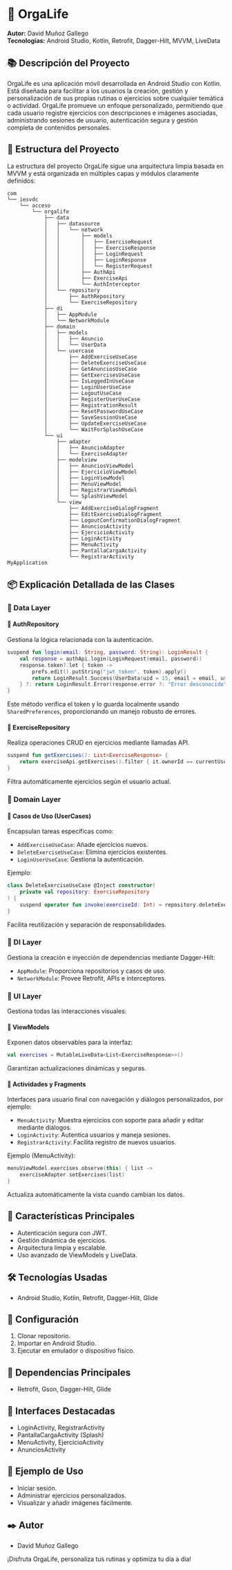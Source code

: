 # 📱 OrgaLife

**Autor:** David Muñoz Gallego  
**Tecnologías:** Android Studio, Kotlin, Retrofit, Dagger-Hilt, MVVM, LiveData

## 📚 Descripción del Proyecto

OrgaLife es una aplicación móvil desarrollada en Android Studio con Kotlin. Está diseñada para facilitar a los usuarios la creación, gestión y personalización de sus propias rutinas o ejercicios sobre cualquier temática o actividad. OrgaLife promueve un enfoque personalizado, permitiendo que cada usuario registre ejercicios con descripciones e imágenes asociadas, administrando sesiones de usuario, autenticación segura y gestión completa de contenidos personales.

## 📂 Estructura del Proyecto

La estructura del proyecto OrgaLife sigue una arquitectura limpia basada en MVVM y está organizada en múltiples capas y módulos claramente definidos:

```
com
└── iesvdc
    └── acceso
        └── orgalife
            ├── data
            │   ├── datasource
            │   │   └── network
            │   │       ├── models
            │   │       │   ├── ExerciseRequest
            │   │       │   ├── ExerciseResponse
            │   │       │   ├── LoginRequest
            │   │       │   ├── LoginResponse
            │   │       │   └── RegisterRequest
            │   │       ├── AuthApi
            │   │       ├── ExerciseApi
            │   │       └── AuthInterceptor
            │   └── repository
            │       ├── AuthRepository
            │       └── ExerciseRepository
            ├── di
            │   ├── AppModule
            │   └── NetworkModule
            ├── domain
            │   ├── models
            │   │   ├── Anuncio
            │   │   └── UserData
            │   └── usercase
            │       ├── AddExerciseUseCase
            │       ├── DeleteExerciseUseCase
            │       ├── GetAnunciosUseCase
            │       ├── GetExercisesUseCase
            │       ├── IsLoggedInUseCase
            │       ├── LoginUserUseCase
            │       ├── LogoutUseCase
            │       ├── RegisterUserUseCase
            │       ├── RegistrationResult
            │       ├── ResetPasswordUseCase
            │       ├── SaveSessionUseCase
            │       ├── UpdateExerciseUseCase
            │       └── WaitForSplashUseCase
            └── ui
                ├── adapter
                │   ├── AnuncioAdapter
                │   └── ExerciseAdapter
                ├── modelview
                │   ├── AnunciosViewModel
                │   ├── EjercicioViewModel
                │   ├── LoginViewModel
                │   ├── MenuViewModel
                │   ├── RegistrarViewModel
                │   └── SplashViewModel
                └── view
                    ├── AddExerciseDialogFragment
                    ├── EditExerciseDialogFragment
                    ├── LogoutConfirmationDialogFragment
                    ├── AnunciosActivity
                    ├── EjercicioActivity
                    ├── LoginActivity
                    ├── MenuActivity
                    ├── PantallaCargaActivity
                    └── RegistrarActivity
MyApplication
```

## 📦 Explicación Detallada de las Clases

### 🔹 Data Layer

#### 📌 AuthRepository
Gestiona la lógica relacionada con la autenticación.
```kotlin
suspend fun login(email: String, password: String): LoginResult {
    val response = authApi.login(LoginRequest(email, password))
    response.token?.let { token ->
        prefs.edit().putString("jwt_token", token).apply()
        return LoginResult.Success(UserData(uid = 15, email = email, usuario = email, nombreCompleto = ""))
    } ?: return LoginResult.Error(response.error ?: "Error desconocido")
}
```
Este método verifica el token y lo guarda localmente usando `SharedPreferences`, proporcionando un manejo robusto de errores.

#### 📌 ExerciseRepository
Realiza operaciones CRUD en ejercicios mediante llamadas API.
```kotlin
suspend fun getExercises(): List<ExerciseResponse> {
    return exerciseApi.getExercises().filter { it.ownerId == currentUserId }
}
```
Filtra automáticamente ejercicios según el usuario actual.

### 🔸 Domain Layer

#### 📌 Casos de Uso (UserCases)
Encapsulan tareas específicas como:
- `AddExerciseUseCase`: Añade ejercicios nuevos.
- `DeleteExerciseUseCase`: Elimina ejercicios existentes.
- `LoginUserUseCase`: Gestiona la autenticación.

Ejemplo:
```kotlin
class DeleteExerciseUseCase @Inject constructor(
    private val repository: ExerciseRepository
) {
    suspend operator fun invoke(exerciseId: Int) = repository.deleteExercise(exerciseId)
}
```
Facilita reutilización y separación de responsabilidades.

### 🔹 DI Layer
Gestiona la creación e inyección de dependencias mediante Dagger-Hilt:
- `AppModule`: Proporciona repositorios y casos de uso.
- `NetworkModule`: Provee Retrofit, APIs e interceptores.

### 🔸 UI Layer
Gestiona todas las interacciones visuales:

#### 📌 ViewModels
Exponen datos observables para la interfaz:
```kotlin
val exercises = MutableLiveData<List<ExerciseResponse>>()
```
Garantizan actualizaciones dinámicas y seguras.

#### 📌 Actividades y Fragments
Interfaces para usuario final con navegación y diálogos personalizados, por ejemplo:

- `MenuActivity`: Muestra ejercicios con soporte para añadir y editar mediante diálogos.
- `LoginActivity`: Autentica usuarios y maneja sesiones.
- `RegistrarActivity`: Facilita registro de nuevos usuarios.

Ejemplo (MenuActivity):
```kotlin
menuViewModel.exercises.observe(this) { list ->
    exerciseAdapter.setExercises(list)
}
```
Actualiza automáticamente la vista cuando cambian los datos.

## 🚀 Características Principales

- Autenticación segura con JWT.
- Gestión dinámica de ejercicios.
- Arquitectura limpia y escalable.
- Uso avanzado de ViewModels y LiveData.

## 🛠️ Tecnologías Usadas

- Android Studio, Kotlin, Retrofit, Dagger-Hilt, Glide

## 🔧 Configuración

1. Clonar repositorio.
2. Importar en Android Studio.
3. Ejecutar en emulador o dispositivo físico.

## 📌 Dependencias Principales

- Retrofit, Gson, Dagger-Hilt, Glide

## 📱 Interfaces Destacadas

- LoginActivity, RegistrarActivity
- PantallaCargaActivity (Splash)
- MenuActivity, EjercicioActivity
- AnunciosActivity

## 📖 Ejemplo de Uso

- Iniciar sesión.
- Administrar ejercicios personalizados.
- Visualizar y añadir imágenes fácilmente.

## ✒️ Autor

- David Muñoz Gallego

¡Disfruta OrgaLife, personaliza tus rutinas y optimiza tu día a día!